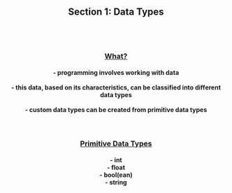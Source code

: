 <div align='center'>
<h2 style='border: solid white 1px;'>Section 1: Data Types<h2>
<br>

<h3 style='text-decoration: underline;'>What?</h3>
<h4>
- programming involves working with data
<br>
<br>
- this data, based on its characteristics, can be classified into different data types
<br>
<br>
- custom data types can be created from primitive data types
</h4>

<br>

<h3 style='text-decoration: underline;'>Primitive Data Types</h3>
<h4>
- int
<br>
- float
<br>
- bool(ean)
<br>
- string
</h4>

<br>

</div>